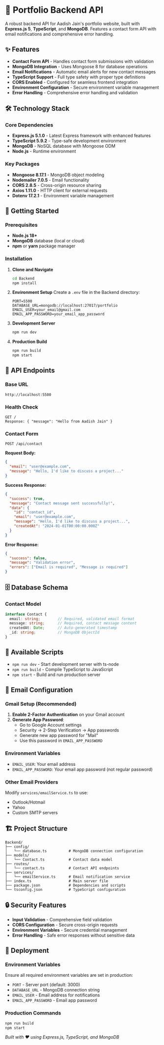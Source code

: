 # 🚀 Portfolio Backend API

A robust backend API for Aadish Jain's portfolio website, built with **Express.js 5**, **TypeScript**, and **MongoDB**. Features a contact form API with email notifications and comprehensive error handling.

## ✨ Features

- **Contact Form API** - Handles contact form submissions with validation
- **MongoDB Integration** - Uses Mongoose 8 for database operations
- **Email Notifications** - Automatic email alerts for new contact messages
- **TypeScript Support** - Full type safety with proper type definitions
- **CORS Enabled** - Configured for seamless frontend integration
- **Environment Configuration** - Secure environment variable management
- **Error Handling** - Comprehensive error handling and validation

## 🛠️ Technology Stack

### Core Dependencies
- **Express.js 5.1.0** - Latest Express framework with enhanced features
- **TypeScript 5.9.2** - Type-safe development environment
- **MongoDB** - NoSQL database with Mongoose ODM
- **Node.js** - Runtime environment

### Key Packages
- **Mongoose 8.17.1** - MongoDB object modeling
- **Nodemailer 7.0.5** - Email functionality
- **CORS 2.8.5** - Cross-origin resource sharing
- **Axios 1.11.0** - HTTP client for external requests
- **Dotenv 17.2.1** - Environment variable management

## 🚀 Getting Started

### Prerequisites
- **Node.js 18+** 
- **MongoDB** database (local or cloud)
- **npm** or **yarn** package manager

### Installation

1. **Clone and Navigate**
   ```bash
   cd Backend
   npm install
   ```

2. **Environment Setup**
   Create a `.env` file in the Backend directory:
   ```env
   PORT=5500
   DATABASE_URL=mongodb://localhost:27017/portfolio
   EMAIL_USER=your_email@gmail.com
   EMAIL_APP_PASSWORD=your_email_app_password
   ```

3. **Development Server**
   ```bash
   npm run dev
   ```

4. **Production Build**
   ```bash
   npm run build
   npm start
   ```

## 📡 API Endpoints

### Base URL
```
http://localhost:5500
```

### Health Check
```
GET /
Response: { "message": "Hello from Aadish Jain" }
```

### Contact Form
```
POST /api/contact
```

**Request Body:**
```json
{
  "email": "user@example.com",
  "message": "Hello, I'd like to discuss a project..."
}
```

**Success Response:**
```json
{
  "success": true,
  "message": "Contact message sent successfully!",
  "data": {
    "id": "contact_id",
    "email": "user@example.com",
    "message": "Hello, I'd like to discuss a project...",
    "createdAt": "2024-01-01T00:00:00.000Z"
  }
}
```

**Error Response:**
```json
{
  "success": false,
  "message": "Validation error",
  "errors": ["Email is required", "Message is required"]
}
```


## 🗄️ Database Schema

### Contact Model
```typescript
interface Contact {
  email: string;        // Required, validated email format
  message: string;      // Required, contact message content
  createdAt: Date;      // Auto-generated timestamp
  _id: string;          // MongoDB ObjectId
}
```

## 🔧 Available Scripts

- `npm run dev` - Start development server with ts-node
- `npm run build` - Compile TypeScript to JavaScript
- `npm start` - Build and run production server

## 📧 Email Configuration

### Gmail Setup (Recommended)
1. **Enable 2-Factor Authentication** on your Gmail account
2. **Generate App Password**:
   - Go to Google Account settings
   - Security → 2-Step Verification → App passwords
   - Generate new app password for "Mail"
   - Use this password in `EMAIL_APP_PASSWORD`

### Environment Variables
- `EMAIL_USER`: Your email address
- `EMAIL_APP_PASSWORD`: Your email app password (not regular password)

### Other Email Providers
Modify `services/emailService.ts` to use:
- Outlook/Hotmail
- Yahoo
- Custom SMTP servers

## 🏗️ Project Structure

```
Backend/
├── config/
│   └── database.ts          # MongoDB connection configuration
├── models/
│   └── Contact.ts           # Contact data model
├── routes/
│   └── contact.ts           # Contact API endpoints
├── services/
│   └── emailService.ts      # Email notification service
├── index.ts                 # Main server file
├── package.json             # Dependencies and scripts
└── tsconfig.json            # TypeScript configuration
```

## 🔒 Security Features

- **Input Validation** - Comprehensive field validation
- **CORS Configuration** - Secure cross-origin requests
- **Environment Variables** - Secure credential management
- **Error Handling** - Safe error responses without sensitive data

## 🚀 Deployment

### Environment Variables
Ensure all required environment variables are set in production:
- `PORT` - Server port (default: 3000)
- `DATABASE_URL` - MongoDB connection string
- `EMAIL_USER` - Email address for notifications
- `EMAIL_APP_PASSWORD` - Email app password

### Production Commands
```bash
npm run build
npm start
```

*Built with ❤️ using Express.js, TypeScript, and MongoDB*
